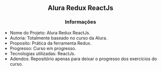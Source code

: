 <h2 align="center">Alura Redux ReactJs</h2>

<h3 align="center">Informações</h3>
 
- Nome do Projeto: Alura Redux ReactJs.
- Autoria: Totalmente baseado no curso da Alura.
- Proposito: Prática da ferramenta Redux.
- Progresso: Curso em progresso.
- Tecnologias utilizadas: ReactJs.
- Adendos: Repositório apenas para deixar o progresso dos exercícios do curso.
